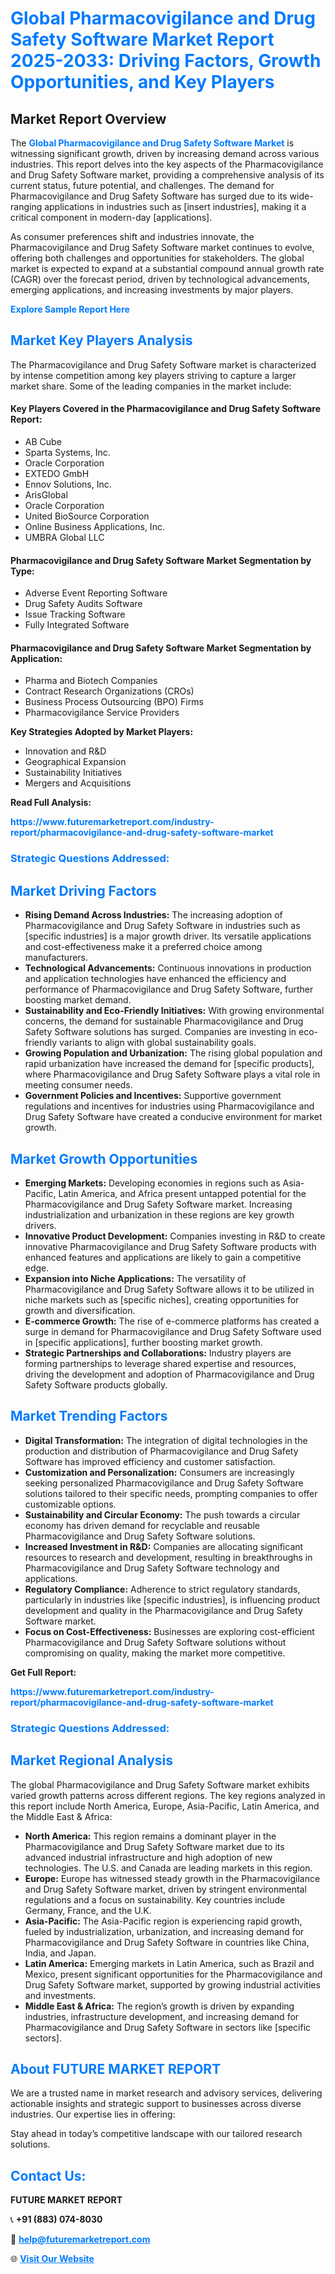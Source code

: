 <h1 style="color: #007BFF;">Global Pharmacovigilance and Drug Safety Software Market Report 2025-2033: Driving Factors, Growth Opportunities, and Key Players</h1>

<section id="overview">
<h2>Market Report Overview</h2>
<p>The <a href="https://www.futuremarketreport.com/industry-report/pharmacovigilance-and-drug-safety-software-market" style="color: #007BFF; text-decoration: none;"><strong>Global Pharmacovigilance and Drug Safety Software Market</strong></a> is witnessing significant growth, driven by increasing demand across various industries. This report delves into the key aspects of the Pharmacovigilance and Drug Safety Software market, providing a comprehensive analysis of its current status, future potential, and challenges. The demand for Pharmacovigilance and Drug Safety Software has surged due to its wide-ranging applications in industries such as [insert industries], making it a critical component in modern-day [applications].</p>
<p>As consumer preferences shift and industries innovate, the Pharmacovigilance and Drug Safety Software market continues to evolve, offering both challenges and opportunities for stakeholders. The global market is expected to expand at a substantial compound annual growth rate (CAGR) over the forecast period, driven by technological advancements, emerging applications, and increasing investments by major players.</p>
</section>

<section id="overview">
<p><a href="https://www.futuremarketreport.com/request-sample/reportId=104772" style="color: #007BFF; text-decoration: none;"><strong>Explore Sample Report Here</strong></a></p>
</section>

<section id="key-players">
<h2 style="color: #007BFF;">Market Key Players Analysis</h2>
<p>The Pharmacovigilance and Drug Safety Software market is characterized by intense competition among key players striving to capture a larger market share. Some of the leading companies in the market include:</p>
<h4>Key Players Covered in the Pharmacovigilance and Drug Safety Software Report:</h4>
<ul><li>AB Cube</li><li>Sparta Systems, Inc.</li><li>Oracle Corporation</li><li>EXTEDO GmbH</li><li>Ennov Solutions, Inc.</li><li>ArisGlobal</li><li>Oracle Corporation</li><li>United BioSource Corporation</li><li>Online Business Applications, Inc.</li><li>UMBRA Global LLC</li></ul>
<h4>Pharmacovigilance and Drug Safety Software Market Segmentation by Type:</h4>
<ul><li>Adverse Event Reporting Software</li><li>Drug Safety Audits Software</li><li>Issue Tracking Software</li><li>Fully Integrated Software</li></ul>

<h4>Pharmacovigilance and Drug Safety Software Market Segmentation by Application:</h4>
<ul><li>Pharma and Biotech Companies</li><li>Contract Research Organizations (CROs)</li><li>Business Process Outsourcing (BPO) Firms</li><li>Pharmacovigilance Service Providers</li></ul>
<p><strong>Key Strategies Adopted by Market Players:</strong></p>
<ul>
<li>Innovation and R&D</li>
<li>Geographical Expansion</li>
<li>Sustainability Initiatives</li>
<li>Mergers and Acquisitions</li>
</ul>
</section>

<section>
<p><strong>Read Full Analysis: </strong></p><a href="https://www.futuremarketreport.com/industry-report/pharmacovigilance-and-drug-safety-software-market" style="color: #007BFF; text-decoration: none;"><strong>https://www.futuremarketreport.com/industry-report/pharmacovigilance-and-drug-safety-software-market</strong></a>
<h3 style="color: #007BFF;">Strategic Questions Addressed:</h3>
</section>

<section id="driving-factors">
<h2 style="color: #007BFF;">Market Driving Factors</h2>
<ul>
<li><strong>Rising Demand Across Industries:</strong> The increasing adoption of Pharmacovigilance and Drug Safety Software in industries such as [specific industries] is a major growth driver. Its versatile applications and cost-effectiveness make it a preferred choice among manufacturers.</li>
<li><strong>Technological Advancements:</strong> Continuous innovations in production and application technologies have enhanced the efficiency and performance of Pharmacovigilance and Drug Safety Software, further boosting market demand.</li>
<li><strong>Sustainability and Eco-Friendly Initiatives:</strong> With growing environmental concerns, the demand for sustainable Pharmacovigilance and Drug Safety Software solutions has surged. Companies are investing in eco-friendly variants to align with global sustainability goals.</li>
<li><strong>Growing Population and Urbanization:</strong> The rising global population and rapid urbanization have increased the demand for [specific products], where Pharmacovigilance and Drug Safety Software plays a vital role in meeting consumer needs.</li>
<li><strong>Government Policies and Incentives:</strong> Supportive government regulations and incentives for industries using Pharmacovigilance and Drug Safety Software have created a conducive environment for market growth.</li>
</ul>
</section>

<section id="growth-opportunities">
<h2 style="color: #007BFF;">Market Growth Opportunities</h2>
<ul>
<li><strong>Emerging Markets:</strong> Developing economies in regions such as Asia-Pacific, Latin America, and Africa present untapped potential for the Pharmacovigilance and Drug Safety Software market. Increasing industrialization and urbanization in these regions are key growth drivers.</li>
<li><strong>Innovative Product Development:</strong> Companies investing in R&D to create innovative Pharmacovigilance and Drug Safety Software products with enhanced features and applications are likely to gain a competitive edge.</li>
<li><strong>Expansion into Niche Applications:</strong> The versatility of Pharmacovigilance and Drug Safety Software allows it to be utilized in niche markets such as [specific niches], creating opportunities for growth and diversification.</li>
<li><strong>E-commerce Growth:</strong> The rise of e-commerce platforms has created a surge in demand for Pharmacovigilance and Drug Safety Software used in [specific applications], further boosting market growth.</li>
<li><strong>Strategic Partnerships and Collaborations:</strong> Industry players are forming partnerships to leverage shared expertise and resources, driving the development and adoption of Pharmacovigilance and Drug Safety Software products globally.</li>
</ul>
</section>

<section id="trending-factors">
<h2 style="color: #007BFF;">Market Trending Factors</h2>
<ul>
<li><strong>Digital Transformation:</strong> The integration of digital technologies in the production and distribution of Pharmacovigilance and Drug Safety Software has improved efficiency and customer satisfaction.</li>
<li><strong>Customization and Personalization:</strong> Consumers are increasingly seeking personalized Pharmacovigilance and Drug Safety Software solutions tailored to their specific needs, prompting companies to offer customizable options.</li>
<li><strong>Sustainability and Circular Economy:</strong> The push towards a circular economy has driven demand for recyclable and reusable Pharmacovigilance and Drug Safety Software solutions.</li>
<li><strong>Increased Investment in R&D:</strong> Companies are allocating significant resources to research and development, resulting in breakthroughs in Pharmacovigilance and Drug Safety Software technology and applications.</li>
<li><strong>Regulatory Compliance:</strong> Adherence to strict regulatory standards, particularly in industries like [specific industries], is influencing product development and quality in the Pharmacovigilance and Drug Safety Software market.</li>
<li><strong>Focus on Cost-Effectiveness:</strong> Businesses are exploring cost-efficient Pharmacovigilance and Drug Safety Software solutions without compromising on quality, making the market more competitive.</li>
</ul>
</section>

<section>
<p><strong>Get Full Report: </strong></p><a href="https://www.futuremarketreport.com/industry-report/pharmacovigilance-and-drug-safety-software-market" style="color: #007BFF; text-decoration: none;"><strong>https://www.futuremarketreport.com/industry-report/pharmacovigilance-and-drug-safety-software-market</strong></a>
<h3 style="color: #007BFF;">Strategic Questions Addressed:</h3>
</section>


<section id="regional-analysis">
<h2 style="color: #007BFF;">Market Regional Analysis</h2>
<p>The global Pharmacovigilance and Drug Safety Software market exhibits varied growth patterns across different regions. The key regions analyzed in this report include North America, Europe, Asia-Pacific, Latin America, and the Middle East & Africa:</p>
<ul>
<li><strong>North America:</strong> This region remains a dominant player in the Pharmacovigilance and Drug Safety Software market due to its advanced industrial infrastructure and high adoption of new technologies. The U.S. and Canada are leading markets in this region.</li>
<li><strong>Europe:</strong> Europe has witnessed steady growth in the Pharmacovigilance and Drug Safety Software market, driven by stringent environmental regulations and a focus on sustainability. Key countries include Germany, France, and the U.K.</li>
<li><strong>Asia-Pacific:</strong> The Asia-Pacific region is experiencing rapid growth, fueled by industrialization, urbanization, and increasing demand for Pharmacovigilance and Drug Safety Software in countries like China, India, and Japan.</li>
<li><strong>Latin America:</strong> Emerging markets in Latin America, such as Brazil and Mexico, present significant opportunities for the Pharmacovigilance and Drug Safety Software market, supported by growing industrial activities and investments.</li>
<li><strong>Middle East & Africa:</strong> The region’s growth is driven by expanding industries, infrastructure development, and increasing demand for Pharmacovigilance and Drug Safety Software in sectors like [specific sectors].</li>
</ul>
</section>

<footer>
<h2 style="color: #007BFF;">About FUTURE MARKET REPORT</h2>
<p>We are a trusted name in market research and advisory services, delivering actionable insights and strategic support to businesses across diverse industries. Our expertise lies in offering:</p>

<p>Stay ahead in today’s competitive landscape with our tailored research solutions.</p>

<h2 style="color: #007BFF;">Contact Us:</h2>
<p><strong>FUTURE MARKET REPORT</strong></p>
<p>📞 <strong>+91 (883) 074-8030</strong></p>
<p>📧 <strong><a href="mailto:help@futuremarketreport.com" style="color: #007BFF;">help@futuremarketreport.com</a></strong></p>
<p>🌐 <strong><a href="https://www.futuremarketreport.com/" style="color: #007BFF;">Visit Our Website</a></strong></p>
</footer>